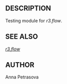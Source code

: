 ## DESCRIPTION

Testing module for *r3.flow*.

## SEE ALSO

*[r3.flow](r3.flow.md)*

## AUTHOR

Anna Petrasova
